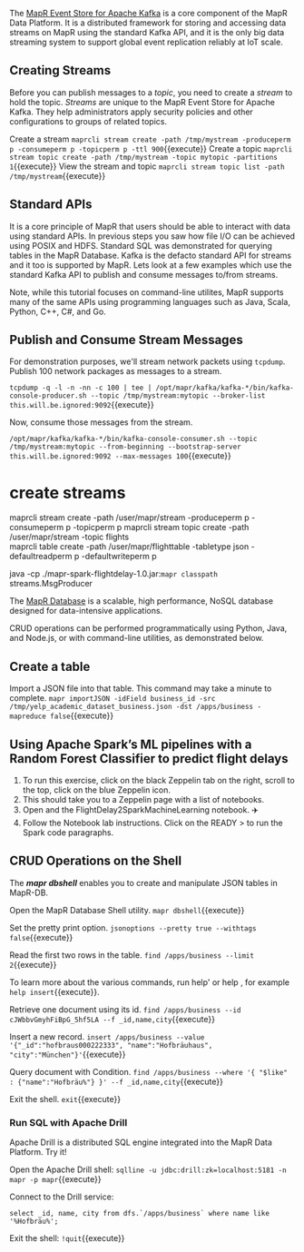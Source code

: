The [MapR Event Store for Apache Kafka](https://mapr.com/products/mapr-streams/) 
is a core component of the MapR Data Platform. It is a distributed framework for storing and accessing data streams on MapR using the standard Kafka API, and it is the only big data streaming system to support global event replication reliably at IoT scale.

## Creating Streams

Before you can publish messages to a *topic*, you need to create a *stream* to hold the topic. *Streams* are unique to the MapR Event Store for Apache Kafka. They help administrators apply security policies and other configurations to groups of related topics.

Create a stream `maprcli stream create -path /tmp/mystream -produceperm p -consumeperm p -topicperm p -ttl 900`{{execute}}
Create a topic `maprcli stream topic create -path /tmp/mystream -topic mytopic -partitions 1`{{execute}}
View the stream and topic `maprcli stream topic list -path /tmp/mystream`{{execute}}

## Standard APIs

It is a core principle of MapR that users should be able to interact with data using standard APIs. In previous steps you saw how file I/O can be achieved using POSIX and HDFS. Standard SQL was demonstrated for querying tables in the MapR Database. Kafka is the defacto standard API for streams and it too is supported by MapR. Lets look at a few examples which use the standard Kafka API to publish and consume messages to/from streams.

Note, while this tutorial focuses on command-line utilites, MapR supports many of the same APIs using programming languages such as Java, Scala, Python, C++, C#, and Go.

## Publish and Consume Stream Messages

For demonstration purposes, we'll stream network packets using `tcpdump`. Publish 100 network packages as messages to a stream.

`tcpdump -q -l -n -nn -c 100 | tee | /opt/mapr/kafka/kafka-*/bin/kafka-console-producer.sh --topic /tmp/mystream:mytopic --broker-list this.will.be.ignored:9092`{{execute}}

Now, consume those messages from the stream.

`/opt/mapr/kafka/kafka-*/bin/kafka-console-consumer.sh --topic /tmp/mystream:mytopic --from-beginning --bootstrap-server this.will.be.ignored:9092 --max-messages 100`{{execute}}


# create streams
maprcli stream create -path /user/mapr/stream -produceperm p -consumeperm p -topicperm p
maprcli stream topic create -path /user/mapr/stream -topic flights  
maprcli table create -path /user/mapr/flighttable -tabletype json -defaultreadperm p -defaultwriteperm p

java -cp ./mapr-spark-flightdelay-1.0.jar:`mapr classpath` streams.MsgProducer



The [MapR Database](https://mapr.com/products/mapr-db/) is a scalable, high performance, NoSQL database designed for data-intensive applications. 

CRUD operations can be performed programmatically using Python, Java, and Node.js, or with command-line utilities, as demonstrated below.

## Create a table

Import a JSON file into that table. This command may take a minute to complete. `mapr importJSON -idField business_id -src /tmp/yelp_academic_dataset_business.json -dst /apps/business -mapreduce false`{{execute}}


## Using Apache Spark’s ML pipelines with a Random Forest Classifier to predict flight delays


1. To run this exercise, click on the black Zeppelin tab on the right, scroll to the top, click on the blue Zeppelin icon. 
2. This should take you to a Zeppelin page with a list of notebooks.
3. Open and the FlightDelay2SparkMachineLearning notebook. ✈️
4. Follow the Notebook lab instructions. Click on the READY > to run the Spark code paragraphs. 

## CRUD Operations on the Shell

The ***mapr dbshell*** enables you to create and manipulate JSON tables in MapR-DB.

Open the MapR Database Shell utility. `mapr dbshell`{{execute}} 

Set the pretty print option. `jsonoptions --pretty true --withtags false`{{execute}}

Read the first two rows in the table. `find /apps/business --limit 2`{{execute}}

To learn more about the various commands, run help' or help <command> , for example `help insert`{{execute}}.

Retrieve one document using its id. `find /apps/business --id cJWbbvGmyhFiBpG_5hf5LA --f _id,name,city`{{execute}}

Insert a new record. `insert /apps/business --value '{"_id":"hofbraus000222333", "name":"Hofbräuhaus", "city":"München"}'`{{execute}}

Query document with Condition. `find /apps/business --where '{ "$like" : {"name":"Hofbräu%"} }' --f _id,name,city`{{execute}}

Exit the shell. `exit`{{execute}}

### Run SQL with Apache Drill

Apache Drill is a distributed SQL engine integrated into the MapR Data Platform. Try it!

Open the Apache Drill shell:
`sqlline -u jdbc:drill:zk=localhost:5181 -n mapr -p mapr`{{execute}}

Connect to the Drill service: 
<pre><code class="execute">select _id, name, city from dfs.`/apps/business` where name like '%Hofbräu%';</code></pre>

Exit the shell: `!quit`{{execute}}

